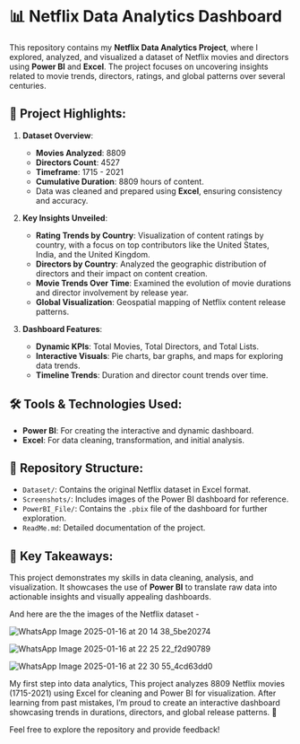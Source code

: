 # 📊 Netflix Data Analytics Dashboard  

This repository contains my **Netflix Data Analytics Project**, where I explored, analyzed, and visualized a dataset of Netflix movies and directors using **Power BI** and **Excel**. The project focuses on uncovering insights related to movie trends, directors, ratings, and global patterns over several centuries.  

## 🚀 Project Highlights:  
1. **Dataset Overview**:  
   - **Movies Analyzed**: 8809  
   - **Directors Count**: 4527  
   - **Timeframe**: 1715 - 2021  
   - **Cumulative Duration**: 8809 hours of content.  
   - Data was cleaned and prepared using **Excel**, ensuring consistency and accuracy.  

2. **Key Insights Unveiled**:  
   - **Rating Trends by Country**: Visualization of content ratings by country, with a focus on top contributors like the United States, India, and the United Kingdom.  
   - **Directors by Country**: Analyzed the geographic distribution of directors and their impact on content creation.  
   - **Movie Trends Over Time**: Examined the evolution of movie durations and director involvement by release year.  
   - **Global Visualization**: Geospatial mapping of Netflix content release patterns.  

3. **Dashboard Features**:  
   - **Dynamic KPIs**: Total Movies, Total Directors, and Total Lists.  
   - **Interactive Visuals**: Pie charts, bar graphs, and maps for exploring data trends.  
   - **Timeline Trends**: Duration and director count trends over time.  

## 🛠️ Tools & Technologies Used:  
- **Power BI**: For creating the interactive and dynamic dashboard.  
- **Excel**: For data cleaning, transformation, and initial analysis.  

## 📂 Repository Structure:  
- `Dataset/`: Contains the original Netflix dataset in Excel format.  
- `Screenshots/`: Includes images of the Power BI dashboard for reference.  
- `PowerBI_File/`: Contains the `.pbix` file of the dashboard for further exploration.  
- `ReadMe.md`: Detailed documentation of the project.  

## 📌 Key Takeaways:  
This project demonstrates my skills in data cleaning, analysis, and visualization. It showcases the use of **Power BI** to translate raw data into actionable insights and visually appealing dashboards.  

And here are the the images of the Netflix dataset - 

![WhatsApp Image 2025-01-16 at 20 14 38_5be20274](https://github.com/user-attachments/assets/4303c8fd-0c09-4c8c-857b-59e38891e015)

![WhatsApp Image 2025-01-16 at 22 25 22_f2d90789](https://github.com/user-attachments/assets/981ce045-1da8-426f-97ba-73794b94f257)

![WhatsApp Image 2025-01-16 at 22 30 55_4cd63dd0](https://github.com/user-attachments/assets/4a0428aa-0e92-44cb-9008-1b31572551df)

My first step into data analytics, This project analyzes 8809 Netflix movies (1715-2021) using Excel for cleaning and Power BI for visualization. 
After learning from past mistakes, I’m proud to create an interactive dashboard showcasing trends in durations, directors, and global release patterns. 🙌 

Feel free to explore the repository and provide feedback!  
